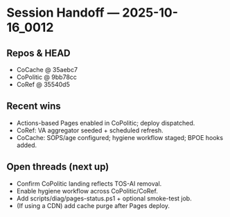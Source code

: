 # Session Handoff — 2025-10-16_0012

## Repos & HEAD
- CoCache @ 35aebc7
- CoPolitic @ 9bb78cc
- CoRef @ 35540d5

## Recent wins
- Actions-based Pages enabled in CoPolitic; deploy dispatched.
- CoRef: VA aggregator seeded + scheduled refresh.
- CoCache: SOPS/age configured; hygiene workflow staged; BPOE hooks added.

## Open threads (next up)
- Confirm CoPolitic landing reflects TOS-AI removal.
- Enable hygiene workflow across CoPolitic/CoRef.
- Add scripts/diag/pages-status.ps1 + optional smoke-test job.
- (If using a CDN) add cache purge after Pages deploy.

